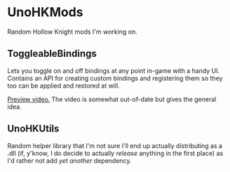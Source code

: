 # UnoHKMods
Random Hollow Knight mods I'm working on.

## ToggleableBindings
Lets you toggle on and off bindings at any point in-game with a handy UI. Contains an API for creating custom bindings and registering them so they too can be applied and restored at will.

[Preview video.](https://youtu.be/1n8NwYg6ZK4) The video is somewhat out-of-date but gives the general idea.

## UnoHKUtils
Random helper library that I'm not sure I'll end up actually distributing as a .dll (if, y'know, I do decide to actually *release* anything in the first place) as I'd rather not add *yet another* dependency.
